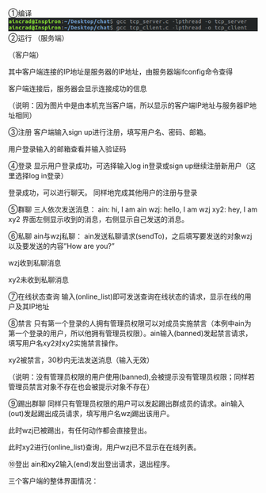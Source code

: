 ①编译
![1](https://github.com/Ain-Crad/LAN-chat-under-linux/raw/master/imgs/1.png)
②运行
（服务端）

（客户端）

其中客户端连接的IP地址是服务器的IP地址，由服务器端ifconfig命令查得

客户端连接后，服务器会显示连接成功的信息

（说明：因为图片中是由本机充当客户端，所以显示的客户端IP地址与服务器IP地址相同）

③注册
客户端输入sign up进行注册，填写用户名、密码、邮箱。

用户登录输入的邮箱查看并输入验证码



④登录
显示用户登录成功，可选择输入log in登录或sign up继续注册新用户（这里选择log in登录）

登录成功，可以进行聊天。
同样地完成其他用户的注册与登录



⑤群聊
三人依次发送消息：
ain: hi, I am ain
wzj: hello, I am wzj
xy2: hey, I am xy2
界面左侧显示收到的消息，右侧显示自己发送的消息。





⑥私聊
ain与wzj私聊：
ain发送私聊请求(sendTo)，之后填写要发送的对象wzj以及要发送的内容”How are you?”

wzj收到私聊消息

xy2未收到私聊消息


⑦在线状态查询
输入(online_list)即可发送查询在线状态的请求，显示在线的用户及其IP地址


⑧禁言
只有第一个登录的人拥有管理员权限可以对成员实施禁言（本例中ain为第一个登录的用户，所以他拥有管理员权限）。ain输入(banned)发起禁言请求，填写用户名xy2对xy2实施禁言操作。

xy2被禁言，30秒内无法发送消息（输入无效）

（说明：没有管理员权限的用户使用(banned),会被提示没有管理员权限；同样若管理员禁言对象不存在也会被提示对象不存在）

⑨踢出群聊
同样只有管理员权限的用户可以发起踢出群成员的请求。ain输入(out)发起踢出成员请求，填写用户名wzj踢出该用户。

此时wzj已被踢出，有任何动作都会直接登出。

此时xy2进行(online_list)查询，用户wzj已不显示在在线列表。


⑩登出
ain和xy2输入(end)发出登出请求，退出程序。


三个客户端的整体界面情况：



